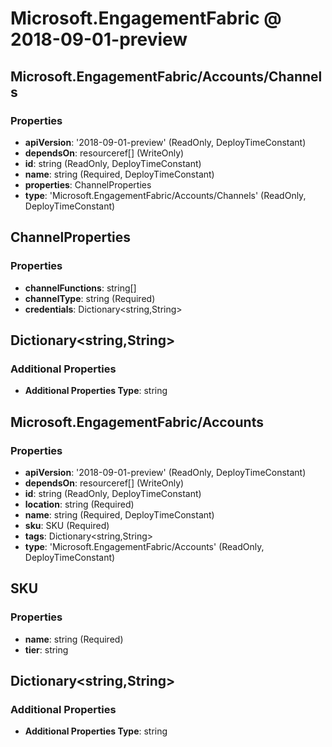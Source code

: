 # Microsoft.EngagementFabric @ 2018-09-01-preview

## Microsoft.EngagementFabric/Accounts/Channels
### Properties
* **apiVersion**: '2018-09-01-preview' (ReadOnly, DeployTimeConstant)
* **dependsOn**: resourceref[] (WriteOnly)
* **id**: string (ReadOnly, DeployTimeConstant)
* **name**: string (Required, DeployTimeConstant)
* **properties**: ChannelProperties
* **type**: 'Microsoft.EngagementFabric/Accounts/Channels' (ReadOnly, DeployTimeConstant)

## ChannelProperties
### Properties
* **channelFunctions**: string[]
* **channelType**: string (Required)
* **credentials**: Dictionary<string,String>

## Dictionary<string,String>
### Additional Properties
* **Additional Properties Type**: string

## Microsoft.EngagementFabric/Accounts
### Properties
* **apiVersion**: '2018-09-01-preview' (ReadOnly, DeployTimeConstant)
* **dependsOn**: resourceref[] (WriteOnly)
* **id**: string (ReadOnly, DeployTimeConstant)
* **location**: string (Required)
* **name**: string (Required, DeployTimeConstant)
* **sku**: SKU (Required)
* **tags**: Dictionary<string,String>
* **type**: 'Microsoft.EngagementFabric/Accounts' (ReadOnly, DeployTimeConstant)

## SKU
### Properties
* **name**: string (Required)
* **tier**: string

## Dictionary<string,String>
### Additional Properties
* **Additional Properties Type**: string

